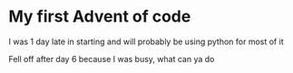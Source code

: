 # My first Advent of code

I was 1 day late in starting and will probably be using python for most of it

Fell off after day 6 because I was busy, what can ya do

